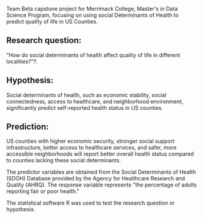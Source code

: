 Team Beta capstone project for Merrimack College, Master's in Data Science Program, focusing on using social Determinants of Health to predict quality of life in US Counties.

## Research question: 


“How do social determinants of health affect quality of life in different localities?”?.


## Hypothesis: 


Social determinants of health, such as economic stability, social connectedness, access to healthcare, and neighborhood environment, significantly predict self-reported health status in US counties.

## Prediction: 


US counties with higher economic security, stronger social support infrastructure, better access to healthcare services, and safer, more accessible neighborhoods will report better overall health status compared to counties lacking these social determinants.

The predictor variables are obtained from the Social Determinants of Health (SDOH) Database provided by the Agency for Healthcare Research and Quality (AHRQ). The response variable represents "the percentage of adults reporting fair or poor health."

The statistical software R was used to test the research question or hypothesis.
